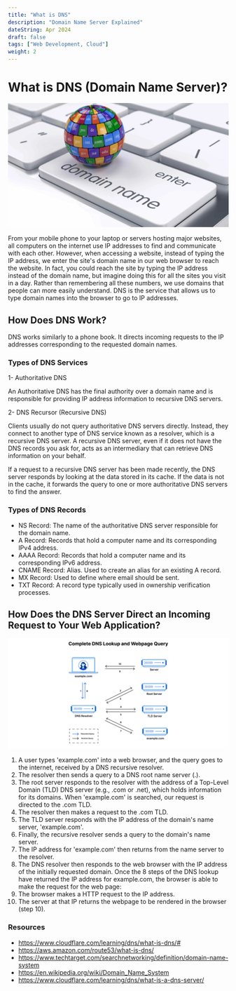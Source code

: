 ```yaml
---
title: "What is DNS"
description: "Domain Name Server Explained"
dateString: Apr 2024
draft: false
tags: ["Web Development, Cloud"]
weight: 2
---
```


# What is DNS (Domain Name Server)?

![](https://raw.githubusercontent.com/tyfnacici/tyfnacici/main/static/blog/what-is-dns/domain.webp)

From your mobile phone to your laptop or servers hosting major websites, all computers on the internet use IP addresses to find and communicate with each other. However, when accessing a website, instead of typing the IP address, we enter the site's domain name in our web browser to reach the website. In fact, you could reach the site by typing the IP address instead of the domain name, but imagine doing this for all the sites you visit in a day. Rather than remembering all these numbers, we use domains that people can more easily understand. DNS is the service that allows us to type domain names into the browser to go to IP addresses.

## How Does DNS Work?

DNS works similarly to a phone book. It directs incoming requests to the IP addresses corresponding to the requested domain names.

### Types of DNS Services

1- Authoritative DNS

An Authoritative DNS has the final authority over a domain name and is responsible for providing IP address information to recursive DNS servers.

2- DNS Recursor (Recursive DNS)

Clients usually do not query authoritative DNS servers directly. Instead, they connect to another type of DNS service known as a resolver, which is a recursive DNS server. A recursive DNS server, even if it does not have the DNS records you ask for, acts as an intermediary that can retrieve DNS information on your behalf.

If a request to a recursive DNS server has been made recently, the DNS server responds by looking at the data stored in its cache. If the data is not in the cache, it forwards the query to one or more authoritative DNS servers to find the answer.

### Types of DNS Records

- NS Record: The name of the authoritative DNS server responsible for the domain name.
- A Record: Records that hold a computer name and its corresponding IPv4 address.
- AAAA Record: Records that hold a computer name and its corresponding IPv6 address.
- CNAME Record: Alias. Used to create an alias for an existing A record.
- MX Record: Used to define where email should be sent.
- TXT Record: A record type typically used in ownership verification processes.

## How Does the DNS Server Direct an Incoming Request to Your Web Application?

![](https://raw.githubusercontent.com/tyfnacici/tyfnacici/main/static/blog/what-is-dns/dns-lookup-steps.png)

1. A user types 'example.com' into a web browser, and the query goes to the internet, received by a DNS recursive resolver.
2. The resolver then sends a query to a DNS root name server (.).
3. The root server responds to the resolver with the address of a Top-Level Domain (TLD) DNS server (e.g., .com or .net), which holds information for its domains. When 'example.com' is searched, our request is directed to the .com TLD.
4. The resolver then makes a request to the .com TLD.
5. The TLD server responds with the IP address of the domain's name server, 'example.com'.
6. Finally, the recursive resolver sends a query to the domain's name server.
7. The IP address for 'example.com' then returns from the name server to the resolver.
8. The DNS resolver then responds to the web browser with the IP address of the initially requested domain.
Once the 8 steps of the DNS lookup have returned the IP address for example.com, the browser is able to make the request for the web page:
9. The browser makes a HTTP request to the IP address.
10. The server at that IP returns the webpage to be rendered in the browser (step 10).

### Resources

- https://www.cloudflare.com/learning/dns/what-is-dns/#
- https://aws.amazon.com/route53/what-is-dns/
- https://www.techtarget.com/searchnetworking/definition/domain-name-system
- https://en.wikipedia.org/wiki/Domain_Name_System
- https://www.cloudflare.com/learning/dns/what-is-a-dns-server/